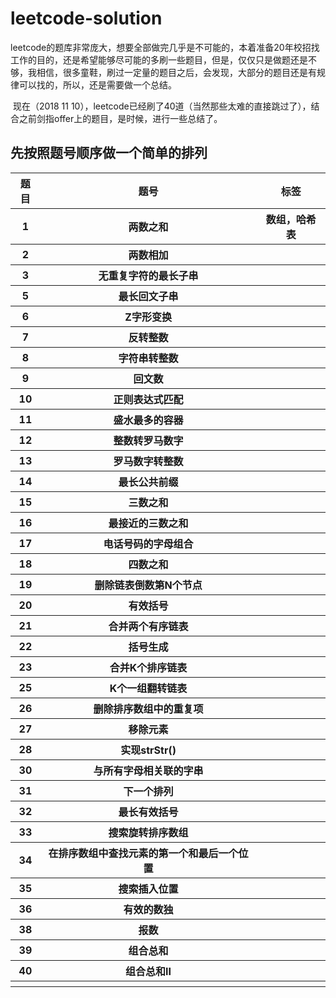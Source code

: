 # leetcode-solution

​	leetcode的题库非常庞大，想要全部做完几乎是不可能的，本着准备20年校招找工作的目的，还是希望能够尽可能的多刷一些题目，但是，仅仅只是做题还是不够，我相信，很多童鞋，刷过一定量的题目之后，会发现，大部分的题目还是有规律可以找的，所以，还是需要做一个总结。

​	现在（2018 11 10），leetcode已经刷了40道（当然那些太难的直接跳过了），结合之前剑指offer上的题目，是时候，进行一些总结了。

## 先按照题号顺序做一个简单的排列

<table>
    <tr>
        <th>题目</th>
        <th>题号</th>
        <th>标签</th>
    </tr>
    <tr>
        <th>1</th>
        <th>两数之和</th>
        <th>数组，哈希表</th>
    </tr>
    <tr>
        <th>2</th>
        <th>两数相加</th>
        <th></th>
    </tr>
    <tr>
        <th>3</th>
        <th>无重复字符的最长子串</th>
        <th></th>
    </tr>
    <tr>
        <th>5</th>
        <th>最长回文子串</th>
        <th></th>
    </tr>
    <tr>
        <th>6</th>
        <th>Z字形变换</th>
        <th></th>
    </tr>
    <tr>
        <th>7</th>
        <th>反转整数</th>
        <th></th>
    </tr>
    <tr>
        <th>8</th>
        <th>字符串转整数</th>
        <th></th>
    </tr>
    <tr>
        <th>9</th>
        <th>回文数</th>
        <th></th>
    </tr>
    <tr>
        <th>10</th>
        <th>正则表达式匹配</th>
        <th></th>
    </tr>
    <tr>
        <th>11</th>
        <th>盛水最多的容器</th>
        <th></th>
    </tr>
    <tr>
        <th>12</th>
        <th>整数转罗马数字</th>
        <th></th>
    </tr>
    <tr>
        <th>13</th>
        <th>罗马数字转整数</th>
        <th></th>
    </tr>
    <tr>
        <th>14</th>
        <th>最长公共前缀</th>
        <th></th>
    </tr>
    <tr>
        <th>15</th>
        <th>三数之和</th>
        <th></th>
    </tr>
    <tr>
        <th>16</th>
        <th>最接近的三数之和</th>
        <th></th>
    </tr>
    <tr>
        <th>17</th>
        <th>电话号码的字母组合</th>
        <th></th>
    </tr>
    <tr>
        <th>18</th>
        <th>四数之和</th>
        <th></th>
    </tr>
    <tr>
        <th>19</th>
        <th>删除链表倒数第N个节点</th>
        <th></th>
    </tr>
    <tr>
        <th>20</th>
        <th>有效括号</th>
        <th></th>
    </tr>
    <tr>
        <th>21</th>
        <th>合并两个有序链表</th>
        <th></th>
    </tr>
    <tr>
        <th>22</th>
        <th>括号生成</th>
        <th></th>
    </tr>
    <tr>
        <th>23</th>
        <th>合并K个排序链表</th>
        <th></th>
    </tr>
    <tr>
        <th>25</th>
        <th>K个一组翻转链表</th>
        <th></th>
    </tr>    
    <tr>
        <th>26</th>
        <th>删除排序数组中的重复项</th>
        <th></th>
    </tr>    
    <tr>
        <th>27</th>
        <th>移除元素</th>
        <th></th>
    </tr>    
    <tr>
        <th>28</th>
        <th>实现strStr()</th>
        <th></th>
    </tr>    
    <tr>
        <th>30</th>
        <th>与所有字母相关联的字串</th>
        <th></th>
    </tr>    
    <tr>
        <th>31</th>
        <th>下一个排列</th>
        <th></th>
    </tr>   
    <tr>
        <th>32</th>
        <th>最长有效括号</th>
        <th></th>
    </tr>    
    <tr>
        <th>33</th>
        <th>搜索旋转排序数组</th>
        <th></th>
    </tr>    
    <tr>
        <th>34</th>
        <th>在排序数组中查找元素的第一个和最后一个位置</th>
        <th></th>
    </tr>    
    <tr>
        <th>35</th>
        <th>搜索插入位置</th>
        <th></th>
    </tr>    
    <tr>
        <th>36</th>
        <th>有效的数独</th>
        <th></th>
    </tr>    
    <tr>
        <th>38</th>
        <th>报数</th>
        <th></th>
    </tr>    
    <tr>
        <th>39</th>
        <th>组合总和</th>
        <th></th>
    </tr>    
    <tr>
        <th>40</th>
        <th>组合总和II</th>
        <th></th>
    </tr>    <tr>
        <th></th>
        <th></th>
        <th></th>
    </tr>    
</table>

